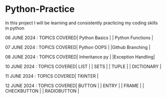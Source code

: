 # Python-Practice
In this project l will be learning and consistently practicing my coding skills in python

06 JUNE 2024 : TOPICS COVERED| Python Basics    |
                             | Python Functions |
                            
07 JUNE 2024 : TOPICS COVERED| Python OOPS      | 
                             |Github Branching  |

08 JUNE 2024 : TOPICS COVERED| Inheritance py   |
                             |Exception Handling|
                             
10 JUNE 2024 : TOPICS COVERED| LIST             |
                             | SETS             | 
                             | TUPLE            |
                             | DICTIONARY       |
                             
11 JUNE 2024 : TOPICS COVERED| TKINTER          |
                          
12 JUNE 2024 : TOPICS COVERED| BUTTON           |
                             | ENTRY            |
                             | FRAME            |
                             | CHECKBUTTON      |
                             | RADIOBUTTON      |